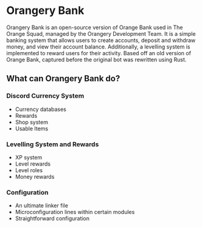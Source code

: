 # Orangery Bank

Orangery Bank is an open-source version of Orange Bank used in The Orange Squad, managed by the Orangery Development Team. It is a simple banking system that allows users to create accounts, deposit and withdraw money, and view their account balance. Additionally, a levelling system is implemented to reward users for their activity. Based off an old version of Orange Bank, captured before the original bot was rewritten using Rust.

## What can Orangery Bank do?

### Discord Currency System

- Currency databases
- Rewards
- Shop system
- Usable Items

### Levelling System and Rewards

- XP system
- Level rewards
- Level roles
- Money rewards

### Configuration

- An ultimate linker file
- Microconfiguration lines within certain modules
- Straightforward configuration

